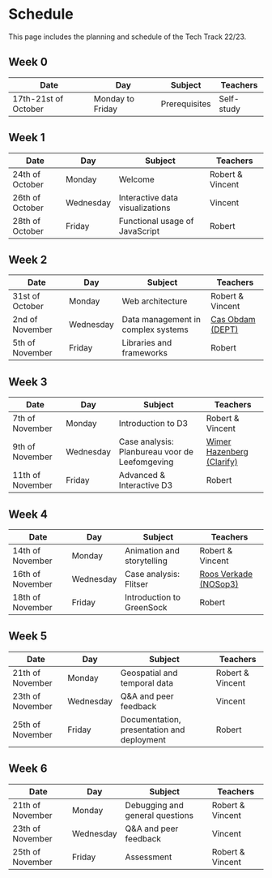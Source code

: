 # Schedule

This page includes the planning and schedule of the Tech Track 22/23.

## Week 0

<table style="width:100%">
  <thead>
    <tr>
      <th><strong>Date</strong></th>
      <th><strong>Day</strong></th>
      <th><strong>Subject</strong></th>
      <th><strong>Teachers</strong></th>
    </tr>
  </thead>
  <tbody>
   	<tr>
  		<td>17th-21st of October</td>
  		<td>Monday to Friday</td>
  		<td>Prerequisites</td>
  		<td>Self-study</td>
  	</tr>
  </tbody>
</table>

## Week 1

<table style="width:100%">
  <thead>
    <tr>
      <th><strong>Date</strong></th>
      <th><strong>Day</strong></th>
      <th><strong>Subject</strong></th>
      <th><strong>Teachers</strong></th>
    </tr>
  </thead>
  <tbody>
  	<tr>
  		<td>24th of October</td>
  		<td>Monday</td>
  		<td>Welcome</td>
  		<td>Robert & Vincent</td>
  	</tr>
  	<tr>
  		<td>26th of October</td>
  		<td>Wednesday</td>
  		<td>Interactive data visualizations</td>
  		<td>Vincent</td>
  	</tr>
   	<tr>
  		<td>28th of October</td>
  		<td>Friday</td>
  		<td>Functional usage of JavaScript</td>
  		<td>Robert</td>
  	</tr>
  </tbody>
</table>

## Week 2

<table style="width:100%">
  <thead>
    <tr>
      <th><strong>Date</strong></th>
      <th><strong>Day</strong></th>
      <th><strong>Subject</strong></th>
      <th><strong>Teachers</strong></th>
    </tr>
  </thead>
  <tbody>
  	<tr>
  		<td>31st of October</td>
  		<td>Monday</td>
  		<td>Web architecture</td>
  		<td>Robert & Vincent</td>
  	</tr>
  	<tr>
  		<td>2nd of November</td>
  		<td>Wednesday</td>
  		<td>Data management in complex systems</td>
  		<td><a href="https://www.deptagency.com/nl-nl/">Cas Obdam (DEPT)</a></td>
  	</tr>
   	<tr>
  		<td>5th of November</td>
  		<td>Friday</td>
  		<td>Libraries and frameworks</td>
  		<td>Robert</td>
  	</tr>
  </tbody>
 </table>

## Week 3

<table style="width:100%">
  <thead>
    <tr>
      <th><strong>Date</strong></th>
      <th><strong>Day</strong></th>
      <th><strong>Subject</strong></th>
      <th><strong>Teachers</strong></th>
    </tr>
  </thead>
  <tbody>
  	<tr>
  		<td>7th of November</td>
  		<td>Monday</td>
  		<td>Introduction to D3</td>
  		<td>Robert & Vincent</td>
  	</tr>
  	<tr>
  		<td>9th of November</td>
  		<td>Wednesday</td>
  		<td>Case analysis: Planbureau voor de Leefomgeving</td>
  		<td><a href="https://clarify.nl/">Wimer Hazenberg (Clarify)</a></td>
  	</tr>
   	<tr>
  		<td>11th of November</td>
  		<td>Friday</td>
  		<td>Advanced & Interactive D3</td>
  		<td>Robert</td>
  	</tr>
  </tbody>
 </table>

## Week 4

<table style="width:100%">
  <thead>
    <tr>
      <th><strong>Date</strong></th>
      <th><strong>Day</strong></th>
      <th><strong>Subject</strong></th>
      <th><strong>Teachers</strong></th>
    </tr>
  </thead>
  <tbody>
  	<tr>
  		<td>14th of November</td>
  		<td>Monday</td>
  		<td>Animation and storytelling</td>
  		<td>Robert & Vincent</td>
  	</tr>
  	<tr>
  		<td>16th of November</td>
  		<td>Wednesday</td>
  		<td>Case analysis: Flitser</td>
  		<td><a href="https://nos.nl/op3">Roos Verkade (NOSop3)</a></td>
  	</tr>
   	<tr>
  		<td>18th of November</td>
  		<td>Friday</td>
  		<td>Introduction to GreenSock</td>
  		<td>Robert</td>
  	</tr>
  </tbody>
 </table>

 ## Week 5

<table style="width:100%">
  <thead>
    <tr>
      <th><strong>Date</strong></th>
      <th><strong>Day</strong></th>
      <th><strong>Subject</strong></th>
      <th><strong>Teachers</strong></th>
    </tr>
  </thead>
  <tbody>
  	<tr>
  		<td>21th of November</td>
  		<td>Monday</td>
  		<td>Geospatial and temporal data</td>
  		<td>Robert & Vincent</td>
  	</tr>
  	<tr>
  		<td>23th of November</td>
  		<td>Wednesday</td>
  		<td>Q&A and peer feedback</td>
  		<td>Vincent</td>
  	</tr>
   	<tr>
  		<td>25th of November</td>
  		<td>Friday</td>
  		<td>Documentation, presentation and deployment</td>
  		<td>Robert</td>
  	</tr>
  </tbody>
 </table>

## Week 6

<table style="width:100%">
  <thead>
    <tr>
      <th><strong>Date</strong></th>
      <th><strong>Day</strong></th>
      <th><strong>Subject</strong></th>
      <th><strong>Teachers</strong></th>
    </tr>
  </thead>
  <tbody>
  	<tr>
  		<td>21th of November</td>
  		<td>Monday</td>
  		<td>Debugging and general questions</td>
  		<td>Robert & Vincent</td>
  	</tr>
  	<tr>
  		<td>23th of November</td>
  		<td>Wednesday</td>
  		<td>Q&A and peer feedback</td>
  		<td>Vincent</td>
  	</tr>
   	<tr>
  		<td>25th of November</td>
  		<td>Friday</td>
  		<td>Assessment</td>
  		<td>Robert & Vincent</td>
  	</tr>
  </tbody>
 </table>